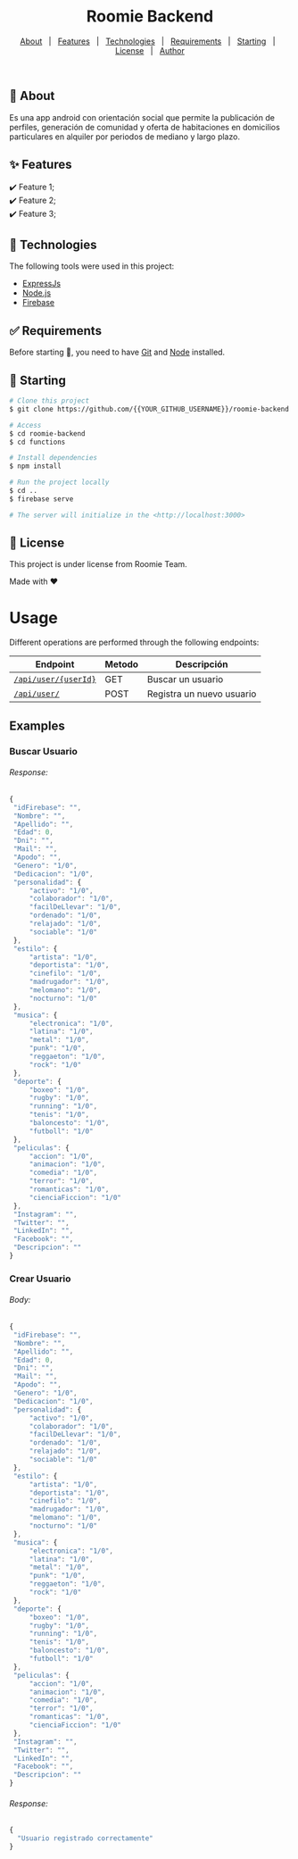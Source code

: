 <h1 align="center">Roomie Backend</h1>

<!-- Status -->

<!-- <h4 align="center"> 
	🚧  Roomie Backend 🚀 Under construction...  🚧
</h4> 

<hr> -->

<p align="center">
  <a href="#dart-about">About</a> &#xa0; | &#xa0; 
  <a href="#sparkles-features">Features</a> &#xa0; | &#xa0;
  <a href="#rocket-technologies">Technologies</a> &#xa0; | &#xa0;
  <a href="#white_check_mark-requirements">Requirements</a> &#xa0; | &#xa0;
  <a href="#checkered_flag-starting">Starting</a> &#xa0; | &#xa0;
  <a href="#memo-license">License</a> &#xa0; | &#xa0;
  <a href="https://github.com/{{YOUR_GITHUB_USERNAME}}" target="_blank">Author</a>
</p>

<br>

## :dart: About ##

Es una app android con orientación social que permite la publicación de perfiles, generación de comunidad y oferta de habitaciones en domicilios particulares en alquiler por periodos de mediano y largo plazo.

## :sparkles: Features ##

:heavy_check_mark: Feature 1;\
:heavy_check_mark: Feature 2;\
:heavy_check_mark: Feature 3;

## :rocket: Technologies ##

The following tools were used in this project:

- [ExpressJs](https://expressjs.com/es/)
- [Node.js](https://nodejs.org/en/)
- [Firebase](https://firebase.google.com/?hl=es)

## :white_check_mark: Requirements ##

Before starting :checkered_flag:, you need to have [Git](https://git-scm.com) and [Node](https://nodejs.org/en/) installed.

## :checkered_flag: Starting ##

```bash
# Clone this project
$ git clone https://github.com/{{YOUR_GITHUB_USERNAME}}/roomie-backend

# Access
$ cd roomie-backend
$ cd functions

# Install dependencies
$ npm install

# Run the project locally
$ cd ..
$ firebase serve

# The server will initialize in the <http://localhost:3000>
```

## :memo: License ##

This project is under license from Roomie Team.


Made with :heart:


# Usage
Different operations are performed through the following endpoints:

 Endpoint                                                            | Metodo | Descripción                                           
 ------------------------------------------------------------------- | ------ | ----------------------------------------------------- 
[`/api/user/{userId}`](#buscar-usuario)                              | GET    | Buscar un usuario
[`/api/user/`](#crear-usuario)                                       | POST   | Registra un nuevo usuario


## Examples
### Buscar Usuario

###### Response:
 ```javascript
{
  "idFirebase": "",
  "Nombre": "",
  "Apellido": "",
  "Edad": 0,
  "Dni": "",
  "Mail": "",
  "Apodo": "",
  "Genero": "1/0",
  "Dedicacion": "1/0",
  "personalidad": {
      "activo": "1/0",
      "colaborador": "1/0",
      "facilDeLlevar": "1/0",
      "ordenado": "1/0",
      "relajado": "1/0",
      "sociable": "1/0"
  },
  "estilo": {
      "artista": "1/0",
      "deportista": "1/0",
      "cinefilo": "1/0",
      "madrugador": "1/0",
      "melomano": "1/0",
      "nocturno": "1/0"
  },
  "musica": {
      "electronica": "1/0",
      "latina": "1/0",
      "metal": "1/0",
      "punk": "1/0",
      "reggaeton": "1/0",
      "rock": "1/0"
  },
  "deporte": {
      "boxeo": "1/0",
      "rugby": "1/0",
      "running": "1/0",
      "tenis": "1/0",
      "baloncesto": "1/0",
      "futboll": "1/0"
  },
  "peliculas": {
      "accion": "1/0",
      "animacion": "1/0",
      "comedia": "1/0",
      "terror": "1/0",
      "romanticas": "1/0",
      "cienciaFiccion": "1/0"
  },
  "Instagram": "",
  "Twitter": "",
  "LinkedIn": "",
  "Facebook": "",
  "Descripcion": ""
}
```

### Crear Usuario
###### Body:
 ```javascript
{
  "idFirebase": "",
  "Nombre": "",
  "Apellido": "",
  "Edad": 0,
  "Dni": "",
  "Mail": "",
  "Apodo": "",
  "Genero": "1/0",
  "Dedicacion": "1/0",
  "personalidad": {
      "activo": "1/0",
      "colaborador": "1/0",
      "facilDeLlevar": "1/0",
      "ordenado": "1/0",
      "relajado": "1/0",
      "sociable": "1/0"
  },
  "estilo": {
      "artista": "1/0",
      "deportista": "1/0",
      "cinefilo": "1/0",
      "madrugador": "1/0",
      "melomano": "1/0",
      "nocturno": "1/0"
  },
  "musica": {
      "electronica": "1/0",
      "latina": "1/0",
      "metal": "1/0",
      "punk": "1/0",
      "reggaeton": "1/0",
      "rock": "1/0"
  },
  "deporte": {
      "boxeo": "1/0",
      "rugby": "1/0",
      "running": "1/0",
      "tenis": "1/0",
      "baloncesto": "1/0",
      "futboll": "1/0"
  },
  "peliculas": {
      "accion": "1/0",
      "animacion": "1/0",
      "comedia": "1/0",
      "terror": "1/0",
      "romanticas": "1/0",
      "cienciaFiccion": "1/0"
  },
  "Instagram": "",
  "Twitter": "",
  "LinkedIn": "",
  "Facebook": "",
  "Descripcion": ""
}
```

###### Response:
 ```javascript
{
   "Usuario registrado correctamente"
}
```
